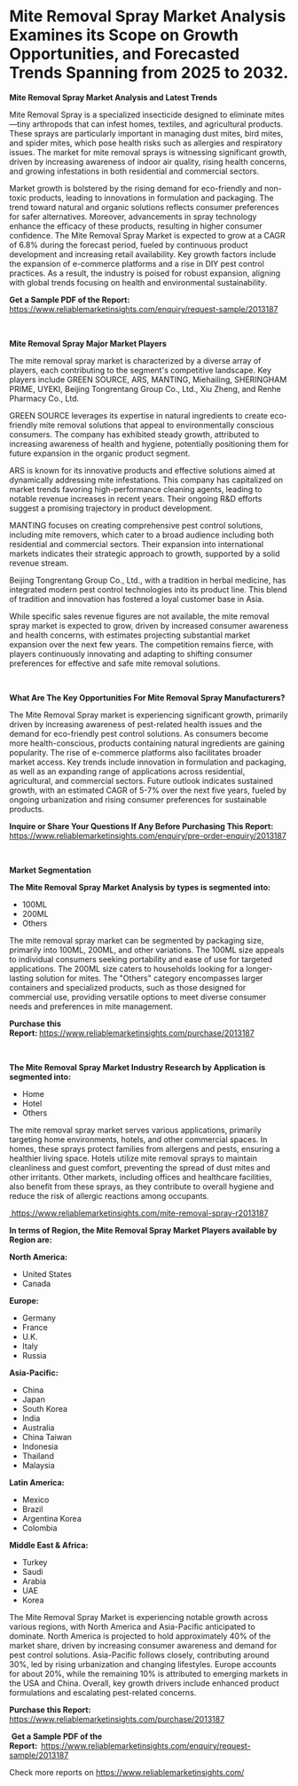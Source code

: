 <p><h1>Mite Removal Spray Market Analysis Examines its Scope on Growth Opportunities, and Forecasted Trends Spanning from 2025 to 2032.</h1></p><p><strong>Mite Removal Spray Market Analysis and Latest Trends</strong></p>
<p><p>Mite Removal Spray is a specialized insecticide designed to eliminate mites—tiny arthropods that can infest homes, textiles, and agricultural products. These sprays are particularly important in managing dust mites, bird mites, and spider mites, which pose health risks such as allergies and respiratory issues. The market for mite removal sprays is witnessing significant growth, driven by increasing awareness of indoor air quality, rising health concerns, and growing infestations in both residential and commercial sectors.</p><p>Market growth is bolstered by the rising demand for eco-friendly and non-toxic products, leading to innovations in formulation and packaging. The trend toward natural and organic solutions reflects consumer preferences for safer alternatives. Moreover, advancements in spray technology enhance the efficacy of these products, resulting in higher consumer confidence. The Mite Removal Spray Market is expected to grow at a CAGR of 6.8% during the forecast period, fueled by continuous product development and increasing retail availability. Key growth factors include the expansion of e-commerce platforms and a rise in DIY pest control practices. As a result, the industry is poised for robust expansion, aligning with global trends focusing on health and environmental sustainability.</p></p>
<p><strong>Get a Sample PDF of the Report:&nbsp;</strong> <a href="https://www.reliablemarketinsights.com/enquiry/request-sample/2013187?utm_campaign=2012&utm_medium=2&utm_source=Github&utm_content=ia&utm_term=08022025&utm_id=mite-removal-spray">https://www.reliablemarketinsights.com/enquiry/request-sample/2013187</a></p>
<p>&nbsp;</p>
<p><strong>Mite Removal Spray Major Market Players</strong></p>
<p><p>The mite removal spray market is characterized by a diverse array of players, each contributing to the segment's competitive landscape. Key players include GREEN SOURCE, ARS, MANTING, Miehailing, SHERINGHAM PRIME, UYEKI, Beijing Tongrentang Group Co., Ltd., Xiu Zheng, and Renhe Pharmacy Co., Ltd. </p><p>GREEN SOURCE leverages its expertise in natural ingredients to create eco-friendly mite removal solutions that appeal to environmentally conscious consumers. The company has exhibited steady growth, attributed to increasing awareness of health and hygiene, potentially positioning them for future expansion in the organic product segment.</p><p>ARS is known for its innovative products and effective solutions aimed at dynamically addressing mite infestations. This company has capitalized on market trends favoring high-performance cleaning agents, leading to notable revenue increases in recent years. Their ongoing R&D efforts suggest a promising trajectory in product development.</p><p>MANTING focuses on creating comprehensive pest control solutions, including mite removers, which cater to a broad audience including both residential and commercial sectors. Their expansion into international markets indicates their strategic approach to growth, supported by a solid revenue stream.</p><p>Beijing Tongrentang Group Co., Ltd., with a tradition in herbal medicine, has integrated modern pest control technologies into its product line. This blend of tradition and innovation has fostered a loyal customer base in Asia.</p><p>While specific sales revenue figures are not available, the mite removal spray market is expected to grow, driven by increased consumer awareness and health concerns, with estimates projecting substantial market expansion over the next few years. The competition remains fierce, with players continuously innovating and adapting to shifting consumer preferences for effective and safe mite removal solutions.</p></p>
<p>&nbsp;</p>
<p><strong>What Are The Key Opportunities For Mite Removal Spray Manufacturers?</strong></p>
<p><p>The Mite Removal Spray market is experiencing significant growth, primarily driven by increasing awareness of pest-related health issues and the demand for eco-friendly pest control solutions. As consumers become more health-conscious, products containing natural ingredients are gaining popularity. The rise of e-commerce platforms also facilitates broader market access. Key trends include innovation in formulation and packaging, as well as an expanding range of applications across residential, agricultural, and commercial sectors. Future outlook indicates sustained growth, with an estimated CAGR of 5-7% over the next five years, fueled by ongoing urbanization and rising consumer preferences for sustainable products.</p></p>
<p><strong>Inquire or Share Your Questions If Any Before Purchasing This Report:</strong> <a href="https://www.reliablemarketinsights.com/enquiry/pre-order-enquiry/2013187?utm_campaign=2012&utm_medium=2&utm_source=Github&utm_content=ia&utm_term=08022025&utm_id=mite-removal-spray">https://www.reliablemarketinsights.com/enquiry/pre-order-enquiry/2013187</a></p>
<p>&nbsp;</p>
<p><strong>Market Segmentation</strong></p>
<p><strong>The Mite Removal Spray Market Analysis by types is segmented into:</strong></p>
<p><ul><li>100ML</li><li>200ML</li><li>Others</li></ul></p>
<p><p>The mite removal spray market can be segmented by packaging size, primarily into 100ML, 200ML, and other variations. The 100ML size appeals to individual consumers seeking portability and ease of use for targeted applications. The 200ML size caters to households looking for a longer-lasting solution for mites. The "Others" category encompasses larger containers and specialized products, such as those designed for commercial use, providing versatile options to meet diverse consumer needs and preferences in mite management.</p></p>
<p><strong>Purchase this Report:&nbsp;</strong><a href="https://www.reliablemarketinsights.com/purchase/2013187?utm_campaign=2012&utm_medium=2&utm_source=Github&utm_content=ia&utm_term=08022025&utm_id=mite-removal-spray">https://www.reliablemarketinsights.com/purchase/2013187</a></p>
<p>&nbsp;</p>
<p><strong>The Mite Removal Spray Market Industry Research by Application is segmented into:</strong></p>
<p><ul><li>Home</li><li>Hotel</li><li>Others</li></ul></p>
<p><p>The mite removal spray market serves various applications, primarily targeting home environments, hotels, and other commercial spaces. In homes, these sprays protect families from allergens and pests, ensuring a healthier living space. Hotels utilize mite removal sprays to maintain cleanliness and guest comfort, preventing the spread of dust mites and other irritants. Other markets, including offices and healthcare facilities, also benefit from these sprays, as they contribute to overall hygiene and reduce the risk of allergic reactions among occupants.</p></p>
<p><a href="https://www.reliablemarketinsights.com/mite-removal-spray-r2013187?utm_campaign=2012&utm_medium=2&utm_source=Github&utm_content=ia&utm_term=08022025&utm_id=mite-removal-spray">&nbsp;https://www.reliablemarketinsights.com/mite-removal-spray-r2013187</a></p>
<p><strong>In terms of Region, the Mite Removal Spray Market Players available by Region are:</strong></p>
<p>
    <p> <strong> North America: </strong>
        <ul>
            <li>United States</li>
            <li>Canada</li>
        </ul>
        </p> 
    <p> <strong> Europe: </strong>
        <ul>
            <li>Germany</li>
            <li>France</li>
            <li>U.K.</li>
            <li>Italy</li>
            <li>Russia</li>
        </ul>
        </p> 
    <p> <strong> Asia-Pacific: </strong>
        <ul>
            <li>China</li>
            <li>Japan</li>
            <li>South Korea</li>
            <li>India</li>
            <li>Australia</li>
            <li>China Taiwan</li>
            <li>Indonesia</li>
            <li>Thailand</li>
            <li>Malaysia</li>
        </ul>
        </p> 
    <p> <strong> Latin America: </strong>
        <ul>
            <li>Mexico</li>
            <li>Brazil</li>
            <li>Argentina Korea</li>
            <li>Colombia</li>
        </ul>
        </p> 
    <p> <strong> Middle East & Africa: </strong>
        <ul>
            <li>Turkey</li>
            <li>Saudi</li>
            <li>Arabia</li>
            <li>UAE</li>
            <li>Korea</li>
        </ul>
    </p>
    </p>
<p><p>The Mite Removal Spray Market is experiencing notable growth across various regions, with North America and Asia-Pacific anticipated to dominate. North America is projected to hold approximately 40% of the market share, driven by increasing consumer awareness and demand for pest control solutions. Asia-Pacific follows closely, contributing around 30%, led by rising urbanization and changing lifestyles. Europe accounts for about 20%, while the remaining 10% is attributed to emerging markets in the USA and China. Overall, key growth drivers include enhanced product formulations and escalating pest-related concerns.</p></p>
<p><strong>Purchase this Report: </strong><a href="https://www.reliablemarketinsights.com/purchase/2013187?utm_campaign=2012&utm_medium=2&utm_source=Github&utm_content=ia&utm_term=08022025&utm_id=mite-removal-spray">https://www.reliablemarketinsights.com/purchase/2013187</a></p>
<p>&nbsp;<strong>Get a Sample PDF of the Report:&nbsp;&nbsp;</strong><a href="https://www.reliablemarketinsights.com/enquiry/request-sample/2013187?utm_campaign=2012&utm_medium=2&utm_source=Github&utm_content=ia&utm_term=08022025&utm_id=mite-removal-spray">https://www.reliablemarketinsights.com/enquiry/request-sample/2013187</a></p>
<p><strong></strong></p>
<p>Check more reports on <a href="https://www.reliablemarketinsights.com/?utm_campaign=2012&utm_medium=2&utm_source=Github&utm_content=ia&utm_term=08022025&utm_id=mite-removal-spray">https://www.reliablemarketinsights.com/</a></p>